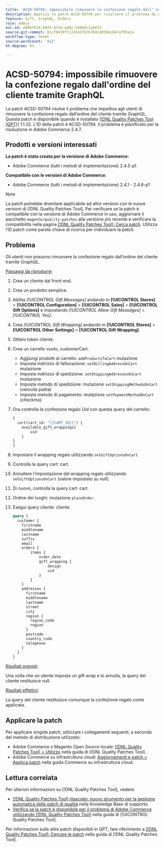 ```yaml
---
title: 'ACSD-50794: impossibile rimuovere la confezione regalo dall''ordine del cliente tramite GraphQL'
description: Applica la patch ACSD-50794 per risolvere il problema di Adobe Commerce che impedisce agli utenti di rimuovere la confezione regalo dall’ordine del cliente tramite GraphQL.
feature: Gift, GraphQL, Orders
role: Admin
exl-id: e088fb18-89d3-47e4-ad02-54068c1ab653
source-git-commit: 81c78439f7c243437b7b76dc80560c847af95ace
workflow-type: tm+mt
source-wordcount: '412'
ht-degree: 0%

---
```


# ACSD-50794: impossibile rimuovere la confezione regalo dall&#39;ordine del cliente tramite GraphQL

La patch ACSD-50794 risolve il problema che impediva agli utenti di rimuovere la confezione regalo dall’ordine del cliente tramite GraphQL. Questa patch è disponibile quando è installato [[!DNL Quality Patches Tool (QPT)]](https://experienceleague.adobe.com/en/docs/commerce-knowledge-base/kb/announcements/commerce-announcements/magento-quality-patches-released-new-tool-to-self-serve-quality-patches) 1.1.32. L’ID della patch è ACSD-50794. Il problema è pianificato per la risoluzione in Adobe Commerce 2.4.7.

## Prodotti e versioni interessati

**La patch è stata creata per la versione di Adobe Commerce:**

* Adobe Commerce (tutti i metodi di implementazione) 2.4.5-p1

**Compatibile con le versioni di Adobe Commerce:**

* Adobe Commerce (tutti i metodi di implementazione) 2.4.1 - 2.4.6-p1

>[!NOTE]
>
>La patch potrebbe diventare applicabile ad altre versioni con le nuove versioni di [!DNL Quality Patches Tool]. Per verificare se la patch è compatibile con la versione di Adobe Commerce in uso, aggiornare il pacchetto `magento/quality-patches` alla versione più recente e verificare la compatibilità nella pagina [[!DNL Quality Patches Tool]: Cerca patch](https://experienceleague.adobe.com/tools/commerce-quality-patches/index.html). Utilizza l’ID patch come parola chiave di ricerca per individuare la patch.

## Problema

Gli utenti non possono rimuovere la confezione regalo dall’ordine del cliente tramite GraphQL.

<u>Passaggi da riprodurre</u>:

1. Crea un cliente dal front-end.
1. Crea un prodotto semplice.
1. Abilita *[!UICONTROL Gift Messages]* andando in **[!UICONTROL Stores]** > **[!UICONTROL Configuration]** > **[!UICONTROL Sales]** > **[!UICONTROL Gift Options]** e impostando *[!UICONTROL Allow Gift Messages]* = *[!UICONTROL Yes]*.
1. Crea *[!UICONTROL Gift Wrapping]* andando in **[!UICONTROL Stores]** > **[!UICONTROL Other Settings]** > **[!UICONTROL Gift Wrapping]**.
1. Ottieni token cliente.
1. Crea un carrello vuoto, customerCart.
   * Aggiungi prodotti al carrello: `addProductsToCart` mutazione
   * Imposta indirizzo di fatturazione: `setBillingAddressOnCart` mutazione
   * Imposta indirizzo di spedizione: `setShippingAddressesOnCart` mutazione
   * Imposta metodo di spedizione: mutazione `setShippingMethodsOnCart` (velocità piatta)
   * Imposta metodo di pagamento: mutazione `setPaymentMethodOnCart` (checkmo)
1. Ora controlla la confezione regalo *Uid* con questa query del carrello:

   ```GraphQL
   {
     cart(cart_id: "{{CART_ID}}") {
       available_gift_wrappings{
           uid
       }
   }
   }
   ```

1. Impostare il wrapping regalo utilizzando `setGiftOptionsOnCart`.
1. Controlla la query cart: cart.
1. Annullare l&#39;impostazione del wrapping regalo utilizzando `setGiftOptionsOnCart` (valore impostato su null).
1. Di nuovo, controlla la query cart: cart.
1. Ordine dei luoghi: mutazione `placeOrder`.
1. Esegui query cliente: cliente.

   ```GraphQL
   query {
     customer {
       firstname
       middlename
       lastname
       suffix
       email
       orders {
           items {
               order_date
               gift_wrapping {
                   design
                   uid
               }
           }
       }
       addresses {
         firstname
         middlename
         lastname
         street
         city
         region {
           region_code
           region
         }
         postcode
         country_code
         telephone
       }
     }
   }
   ```

<u>Risultati previsti</u>:

Una volta che un utente imposta un gift wrap e lo annulla, la query del cliente restituisce null.

<u>Risultati effettivi</u>:

La query del cliente restituisce comunque la confezione regalo come applicata.

## Applicare la patch

Per applicare singole patch, utilizzare i collegamenti seguenti, a seconda del metodo di distribuzione utilizzato:

* Adobe Commerce o Magento Open Source locale: [[!DNL Quality Patches Tool] > Utilizzo](/help/tools/quality-patches-tool/usage.md) nella guida di [!DNL Quality Patches Tool].
* Adobe Commerce su infrastruttura cloud: [Aggiornamenti e patch > Applica patch](https://experienceleague.adobe.com/docs/commerce-cloud-service/user-guide/develop/upgrade/apply-patches.html) nella guida Commerce su infrastruttura cloud.

## Lettura correlata

Per ulteriori informazioni su [!DNL Quality Patches Tool], vedere:

* [[!DNL Quality Patches Tool] rilasciato: nuovo strumento per la gestione automatica delle patch di qualità](https://experienceleague.adobe.com/en/docs/commerce-knowledge-base/kb/announcements/commerce-announcements/magento-quality-patches-released-new-tool-to-self-serve-quality-patches) nella Knowledge Base di supporto.
* [Verifica se la patch è disponibile per il problema di Adobe Commerce utilizzando  [!DNL Quality Patches Tool]](/help/tools/quality-patches-tool/patches-available-in-qpt/check-patch-for-magento-issue-with-magento-quality-patches.md) nella guida di [!UICONTROL Quality Patches Tool].


Per informazioni sulle altre patch disponibili in QPT, fare riferimento a [[!DNL Quality Patches Tool]: Cercare le patch](https://experienceleague.adobe.com/tools/commerce-quality-patches/index.html) nella guida di [!DNL Quality Patches Tool].
